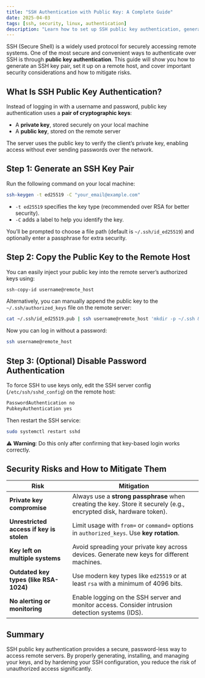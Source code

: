```yaml
---
title: "SSH Authentication with Public Key: A Complete Guide"
date: 2025-04-03
tags: [ssh, security, linux, authentication]
description: "Learn how to set up SSH public key authentication, generate and install SSH keys, and understand the related security risks and mitigations."
---
```


SSH (Secure Shell) is a widely used protocol for securely accessing remote systems. One of the most secure and convenient ways to authenticate over SSH is through **public key authentication**. This guide will show you how to generate an SSH key pair, set it up on a remote host, and cover important security considerations and how to mitigate risks.

## What Is SSH Public Key Authentication?

Instead of logging in with a username and password, public key authentication uses a **pair of cryptographic keys**:  
- A **private key**, stored securely on your local machine  
- A **public key**, stored on the remote server

The server uses the public key to verify the client’s private key, enabling access without ever sending passwords over the network.

## Step 1: Generate an SSH Key Pair

Run the following command on your local machine:

```bash
ssh-keygen -t ed25519 -C "your_email@example.com"
```

- `-t ed25519` specifies the key type (recommended over RSA for better security).
- `-C` adds a label to help you identify the key.

You’ll be prompted to choose a file path (default is `~/.ssh/id_ed25519`) and optionally enter a passphrase for extra security.

## Step 2: Copy the Public Key to the Remote Host

You can easily inject your public key into the remote server’s authorized keys using:

```bash
ssh-copy-id username@remote_host
```

Alternatively, you can manually append the public key to the `~/.ssh/authorized_keys` file on the remote server:

```bash
cat ~/.ssh/id_ed25519.pub | ssh username@remote_host 'mkdir -p ~/.ssh && cat >> ~/.ssh/authorized_keys && chmod 600 ~/.ssh/authorized_keys && chmod 700 ~/.ssh'
```

Now you can log in without a password:

```bash
ssh username@remote_host
```

## Step 3: (Optional) Disable Password Authentication

To force SSH to use keys only, edit the SSH server config (`/etc/ssh/sshd_config`) on the remote host:

```bash
PasswordAuthentication no
PubkeyAuthentication yes
```

Then restart the SSH service:

```bash
sudo systemctl restart sshd
```

⚠️ **Warning**: Do this only after confirming that key-based login works correctly.

## Security Risks and How to Mitigate Them

| Risk | Mitigation |
|------|------------|
| **Private key compromise** | Always use a **strong passphrase** when creating the key. Store it securely (e.g., encrypted disk, hardware token). |
| **Unrestricted access if key is stolen** | Limit usage with `from=` or `command=` options in `authorized_keys`. Use **key rotation**. |
| **Key left on multiple systems** | Avoid spreading your private key across devices. Generate new keys for different machines. |
| **Outdated key types (like RSA-1024)** | Use modern key types like `ed25519` or at least `rsa` with a minimum of 4096 bits. |
| **No alerting or monitoring** | Enable logging on the SSH server and monitor access. Consider intrusion detection systems (IDS). |

## Summary

SSH public key authentication provides a secure, password-less way to access remote servers. By properly generating, installing, and managing your keys, and by hardening your SSH configuration, you reduce the risk of unauthorized access significantly.